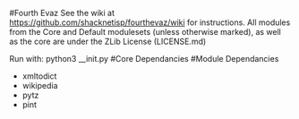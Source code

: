 #Fourth Evaz
See the wiki at https://github.com/shacknetisp/fourthevaz/wiki for instructions.
All modules from the Core and Default modulesets (unless otherwise marked), as well as the core are under the ZLib License (LICENSE.md)

Run with: python3 __init.py
#Core Dependancies
#Module Dependancies
* xmltodict
* wikipedia
* pytz
* pint
